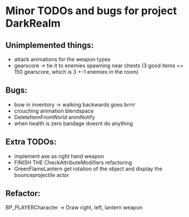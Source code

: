 # Minor TODOs and bugs for project DarkRealm

## **Unimplemented things**:

- attack animations for the weapon types
- gearscore -> tie it to enemies spawning near chests (3 good items == 150 gearscore, which is 3 +-1 enemies in the room)


## **Bugs**:

- bow in inventory -> walking backwards goes brrrr
- crouching animation blendspace
- DeleteItemFromWorld animNotify
- when health is zero bandage doesnt do anything


## **Extra TODOs**:

- implement axe as right hand weapon
- FINISH THE CheckAttributeModifiers refactoring
- GreenFlameLantern get rotation of the object and display the bounceprojectile actor


## **Refactor**:

BP_PLAYERCharacter -> Draw right, left, lantern weapon






